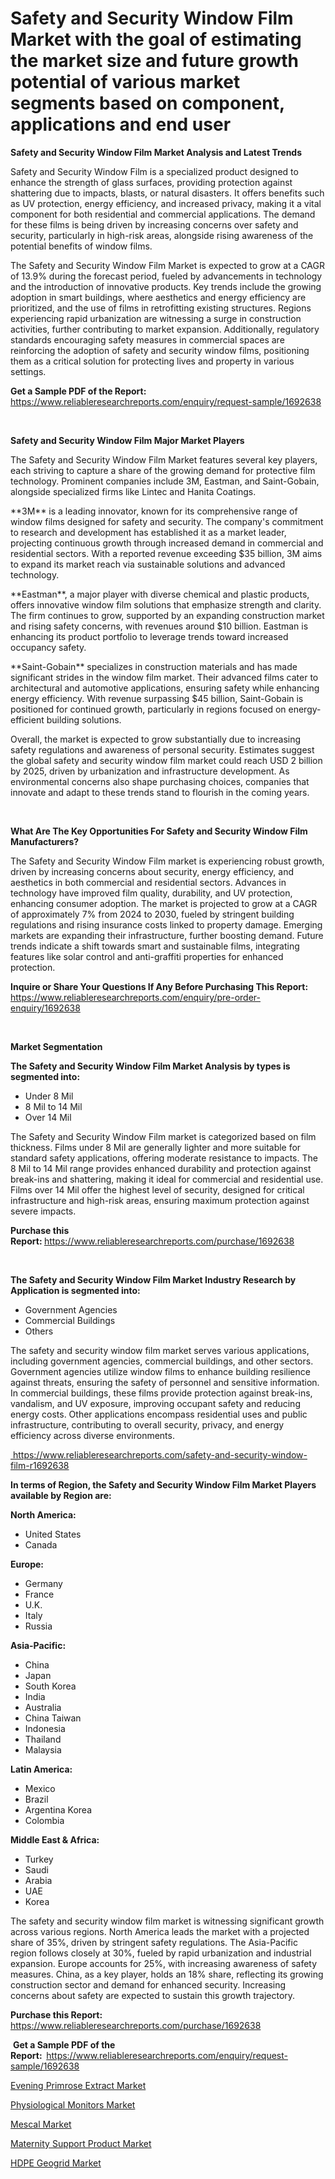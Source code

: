 <p><h1>Safety and Security Window Film Market with the goal of estimating the market size and future growth potential of various market segments based on component, applications and end user</h1></p><p><strong>Safety and Security Window Film Market Analysis and Latest Trends</strong></p>
<p><p>Safety and Security Window Film is a specialized product designed to enhance the strength of glass surfaces, providing protection against shattering due to impacts, blasts, or natural disasters. It offers benefits such as UV protection, energy efficiency, and increased privacy, making it a vital component for both residential and commercial applications. The demand for these films is being driven by increasing concerns over safety and security, particularly in high-risk areas, alongside rising awareness of the potential benefits of window films.</p><p>The Safety and Security Window Film Market is expected to grow at a CAGR of 13.9% during the forecast period, fueled by advancements in technology and the introduction of innovative products. Key trends include the growing adoption in smart buildings, where aesthetics and energy efficiency are prioritized, and the use of films in retrofitting existing structures. Regions experiencing rapid urbanization are witnessing a surge in construction activities, further contributing to market expansion. Additionally, regulatory standards encouraging safety measures in commercial spaces are reinforcing the adoption of safety and security window films, positioning them as a critical solution for protecting lives and property in various settings.</p></p>
<p><strong>Get a Sample PDF of the Report:&nbsp;</strong> <a href="https://www.reliableresearchreports.com/enquiry/request-sample/1692638?utm_campaign=9&utm_medium=2&utm_source=Github&utm_content=ia&utm_term=11112024&utm_id=safety-and-security-window-film">https://www.reliableresearchreports.com/enquiry/request-sample/1692638</a></p>
<p>&nbsp;</p>
<p><strong>Safety and Security Window Film Major Market Players</strong></p>
<p><p>The Safety and Security Window Film Market features several key players, each striving to capture a share of the growing demand for protective film technology. Prominent companies include 3M, Eastman, and Saint-Gobain, alongside specialized firms like Lintec and Hanita Coatings.</p><p>**3M** is a leading innovator, known for its comprehensive range of window films designed for safety and security. The company's commitment to research and development has established it as a market leader, projecting continuous growth through increased demand in commercial and residential sectors. With a reported revenue exceeding $35 billion, 3M aims to expand its market reach via sustainable solutions and advanced technology.</p><p>**Eastman**, a major player with diverse chemical and plastic products, offers innovative window film solutions that emphasize strength and clarity. The firm continues to grow, supported by an expanding construction market and rising safety concerns, with revenues around $10 billion. Eastman is enhancing its product portfolio to leverage trends toward increased occupancy safety.</p><p>**Saint-Gobain** specializes in construction materials and has made significant strides in the window film market. Their advanced films cater to architectural and automotive applications, ensuring safety while enhancing energy efficiency. With revenue surpassing $45 billion, Saint-Gobain is positioned for continued growth, particularly in regions focused on energy-efficient building solutions.</p><p>Overall, the market is expected to grow substantially due to increasing safety regulations and awareness of personal security. Estimates suggest the global safety and security window film market could reach USD 2 billion by 2025, driven by urbanization and infrastructure development. As environmental concerns also shape purchasing choices, companies that innovate and adapt to these trends stand to flourish in the coming years.</p></p>
<p>&nbsp;</p>
<p><strong>What Are The Key Opportunities For Safety and Security Window Film Manufacturers?</strong></p>
<p><p>The Safety and Security Window Film market is experiencing robust growth, driven by increasing concerns about security, energy efficiency, and aesthetics in both commercial and residential sectors. Advances in technology have improved film quality, durability, and UV protection, enhancing consumer adoption. The market is projected to grow at a CAGR of approximately 7% from 2024 to 2030, fueled by stringent building regulations and rising insurance costs linked to property damage. Emerging markets are expanding their infrastructure, further boosting demand. Future trends indicate a shift towards smart and sustainable films, integrating features like solar control and anti-graffiti properties for enhanced protection.</p></p>
<p><strong>Inquire or Share Your Questions If Any Before Purchasing This Report:</strong> <a href="https://www.reliableresearchreports.com/enquiry/pre-order-enquiry/1692638?utm_campaign=9&utm_medium=2&utm_source=Github&utm_content=ia&utm_term=11112024&utm_id=safety-and-security-window-film">https://www.reliableresearchreports.com/enquiry/pre-order-enquiry/1692638</a></p>
<p>&nbsp;</p>
<p><strong>Market Segmentation</strong></p>
<p><strong>The Safety and Security Window Film Market Analysis by types is segmented into:</strong></p>
<p><ul><li>Under 8 Mil</li><li>8 Mil to 14 Mil</li><li>Over 14 Mil</li></ul></p>
<p><p>The Safety and Security Window Film market is categorized based on film thickness. Films under 8 Mil are generally lighter and more suitable for standard safety applications, offering moderate resistance to impacts. The 8 Mil to 14 Mil range provides enhanced durability and protection against break-ins and shattering, making it ideal for commercial and residential use. Films over 14 Mil offer the highest level of security, designed for critical infrastructure and high-risk areas, ensuring maximum protection against severe impacts.</p></p>
<p><strong>Purchase this Report:&nbsp;</strong><a href="https://www.reliableresearchreports.com/purchase/1692638?utm_campaign=9&utm_medium=2&utm_source=Github&utm_content=ia&utm_term=11112024&utm_id=safety-and-security-window-film">https://www.reliableresearchreports.com/purchase/1692638</a></p>
<p>&nbsp;</p>
<p><strong>The Safety and Security Window Film Market Industry Research by Application is segmented into:</strong></p>
<p><ul><li>Government Agencies</li><li>Commercial Buildings</li><li>Others</li></ul></p>
<p><p>The safety and security window film market serves various applications, including government agencies, commercial buildings, and other sectors. Government agencies utilize window films to enhance building resilience against threats, ensuring the safety of personnel and sensitive information. In commercial buildings, these films provide protection against break-ins, vandalism, and UV exposure, improving occupant safety and reducing energy costs. Other applications encompass residential uses and public infrastructure, contributing to overall security, privacy, and energy efficiency across diverse environments.</p></p>
<p><a href="https://www.reliableresearchreports.com/safety-and-security-window-film-r1692638?utm_campaign=9&utm_medium=2&utm_source=Github&utm_content=ia&utm_term=11112024&utm_id=safety-and-security-window-film">&nbsp;https://www.reliableresearchreports.com/safety-and-security-window-film-r1692638</a></p>
<p><strong>In terms of Region, the Safety and Security Window Film Market Players available by Region are:</strong></p>
<p>
    <p> <strong> North America: </strong>
        <ul>
            <li>United States</li>
            <li>Canada</li>
        </ul>
        </p> 
    <p> <strong> Europe: </strong>
        <ul>
            <li>Germany</li>
            <li>France</li>
            <li>U.K.</li>
            <li>Italy</li>
            <li>Russia</li>
        </ul>
        </p> 
    <p> <strong> Asia-Pacific: </strong>
        <ul>
            <li>China</li>
            <li>Japan</li>
            <li>South Korea</li>
            <li>India</li>
            <li>Australia</li>
            <li>China Taiwan</li>
            <li>Indonesia</li>
            <li>Thailand</li>
            <li>Malaysia</li>
        </ul>
        </p> 
    <p> <strong> Latin America: </strong>
        <ul>
            <li>Mexico</li>
            <li>Brazil</li>
            <li>Argentina Korea</li>
            <li>Colombia</li>
        </ul>
        </p> 
    <p> <strong> Middle East & Africa: </strong>
        <ul>
            <li>Turkey</li>
            <li>Saudi</li>
            <li>Arabia</li>
            <li>UAE</li>
            <li>Korea</li>
        </ul>
    </p>
    </p>
<p><p>The safety and security window film market is witnessing significant growth across various regions. North America leads the market with a projected share of 35%, driven by stringent safety regulations. The Asia-Pacific region follows closely at 30%, fueled by rapid urbanization and industrial expansion. Europe accounts for 25%, with increasing awareness of safety measures. China, as a key player, holds an 18% share, reflecting its growing construction sector and demand for enhanced security. Increasing concerns about safety are expected to sustain this growth trajectory.</p></p>
<p><strong>Purchase this Report: </strong><a href="https://www.reliableresearchreports.com/purchase/1692638?utm_campaign=9&utm_medium=2&utm_source=Github&utm_content=ia&utm_term=11112024&utm_id=safety-and-security-window-film">https://www.reliableresearchreports.com/purchase/1692638</a></p>
<p>&nbsp;<strong>Get a Sample PDF of the Report:&nbsp;&nbsp;</strong><a href="https://www.reliableresearchreports.com/enquiry/request-sample/1692638?utm_campaign=9&utm_medium=2&utm_source=Github&utm_content=ia&utm_term=11112024&utm_id=safety-and-security-window-film">https://www.reliableresearchreports.com/enquiry/request-sample/1692638</a></p>
<p><strong></strong></p>
<p><p><a href="https://github.com/Annahawkins697/Market-Research-Report-List-1/blob/main/evening-primrose-extract-market.md?utm_campaign=9&utm_medium=2&utm_source=Github&utm_content=ia&utm_term=11112024&utm_id=safety-and-security-window-film">Evening Primrose Extract Market</a></p><p><a href="https://issuu.com/reportprime-2/docs/physiological-monitors-market-size-_0d6ad37129e834?utm_campaign=9&utm_medium=2&utm_source=Github&utm_content=ia&utm_term=11112024&utm_id=safety-and-security-window-film">Physiological Monitors Market</a></p><p><a href="https://www.linkedin.com/pulse/mescal-market-segmentation-geographical-regions-forcast-till-rmque?utm_campaign=9&utm_medium=2&utm_source=Github&utm_content=ia&utm_term=11112024&utm_id=safety-and-security-window-film">Mescal Market</a></p><p><a href="https://www.linkedin.com/pulse/evaluating-maternity-support-product-market-trends-growth-opportunities-lmtoe?utm_campaign=9&utm_medium=2&utm_source=Github&utm_content=ia&utm_term=11112024&utm_id=safety-and-security-window-film">Maternity Support Product Market</a></p><p><a href="https://github.com/WashimHussain441/Market-Research-Report-List-1/blob/main/hdpe-geogrid-market.md?utm_campaign=9&utm_medium=2&utm_source=Github&utm_content=ia&utm_term=11112024&utm_id=safety-and-security-window-film">HDPE Geogrid Market</a></p></p>